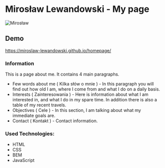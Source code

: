# Mirosław Lewandowski - My page
![Mirosław](https://i.postimg.cc/vTk333nr/DSC-8633sd.jpg)

## Demo
https://miroslaw-lewandowski.github.io/homepage/

### Information
This is a page about me. It contains 4 main paragraphs.
- Few words about me ( Kilka słów o mnie ) - In this paragraph you will find out how old I am, where I come from and what I do on a daily basis.
- Interests ( Zainteresowania ) - Here is information about what I am interested in, and what I do in my spare time. In addition there is also a table of my recent travels.
- Objectives ( Cele ) - In this section, I am talking about what my immediate goals are.
- Contact ( Kontakt ) - Contact information.
### Used Technologies:
- HTML
- CSS
- BEM
- JavaScript
